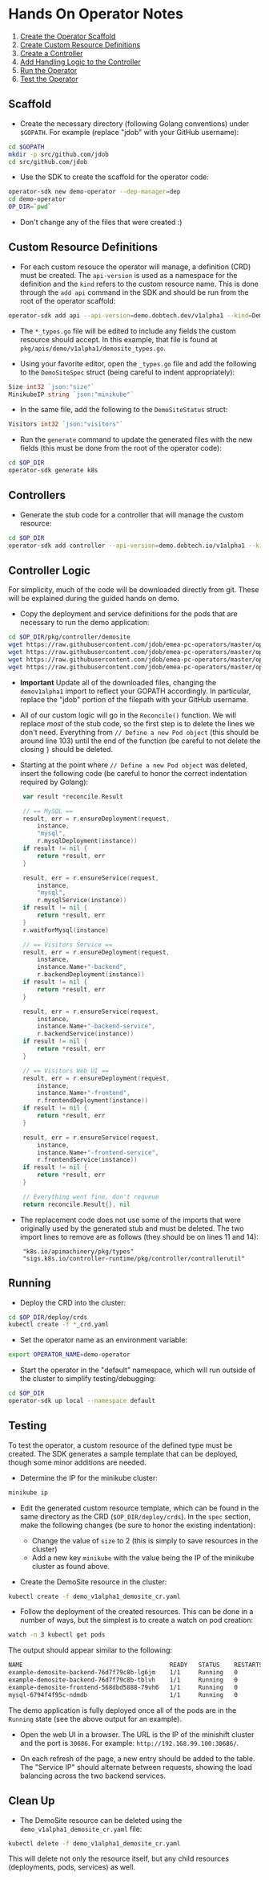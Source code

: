 # Hands On Operator Notes

1. [Create the Operator Scaffold](#scaffold)
1. [Create Custom Resource Definitions](#custom-resource-definitions)
1. [Create a Controller](#controllers)
1. [Add Handling Logic to the Controller](#controller-logic)
1. [Run the Operator](#running)
1. [Test the Operator](#testing)

## Scaffold

* Create the necessary directory (following Golang conventions) under `$GOPATH`. For example (replace "jdob" with your GitHub username):
```bash
cd $GOPATH
mkdir -p src/github.com/jdob
cd src/github.com/jdob
```

* Use the SDK to create the scaffold for the operator code:
```bash
operator-sdk new demo-operator --dep-manager=dep
cd demo-operator
OP_DIR=`pwd`
```

* Don't change any of the files that were created :)

## Custom Resource Definitions

* For each custom resouce the operator will manage, a definition (CRD) must be created. The `api-version` is used as a namespace for the definition and the `kind` refers to the custom resource name. This is done through the `add api` command in the SDK and should be run from the root of the operator scaffold:

```bash
operator-sdk add api --api-version=demo.dobtech.dev/v1alpha1 --kind=DemoSite 
```

* The `*_types.go` file will be edited to include any fields the custom resource should accept. In this example, that file is found at `pkg/apis/demo/v1alpha1/demosite_types.go`.

* Using your favorite editor, open the `_types.go` file and add the following to the `DemoSiteSpec` struct (being careful to indent appropriately):

```go
Size int32 `json:"size"`
MinikubeIP string `json:"minikube"`
```

* In the same file, add the following to the `DemoSiteStatus` struct:

```go
Visitors int32 `json:"visitors"`
```

* Run the `generate` command to update the generated files with the new fields (this must be done from the root of the operator code):

```bash
cd $OP_DIR
operator-sdk generate k8s
```

## Controllers

* Generate the stub code for a controller that will manage the custom resource:

```bash
cd $OP_DIR
operator-sdk add controller --api-version=demo.dobtech.io/v1alpha1 --kind=DemoSite 
```

## Controller Logic

For simplicity, much of the code will be downloaded directly from git. These will be explained during the guided hands on demo.

* Copy the deployment and service definitions for the pods that are necessary to run the demo application:

```bash
cd $OP_DIR/pkg/controller/demosite
wget https://raw.githubusercontent.com/jdob/emea-pc-operators/master/operator-code/common.go
wget https://raw.githubusercontent.com/jdob/emea-pc-operators/master/operator-code/backend.go
wget https://raw.githubusercontent.com/jdob/emea-pc-operators/master/operator-code/frontend.go
wget https://raw.githubusercontent.com/jdob/emea-pc-operators/master/operator-code/mysql.go
```

* **Important** Update all of the downloaded files, changing the `demov1alpha1` import to reflect your GOPATH accordingly. In particular, replace the "jdob" portion of the filepath with your GitHub username.

* All of our custom logic will go in the `Reconcile()` function. We will replace *most* of the stub code, so the first step is to delete the lines we don't need. Everything from `// Define a new Pod object` (this should be around line 103) until the end of the function (be careful to not delete the closing `}` should be deleted.

* Starting at the point where `// Define a new Pod object` was deleted, insert the following code (be careful to honor the correct indentation required by Golang):

```go
	var result *reconcile.Result

	// == MySQL ==
	result, err = r.ensureDeployment(request,
		instance,
		"mysql",
		r.mysqlDeployment(instance))
	if result != nil {
		return *result, err
	}

	result, err = r.ensureService(request,
		instance,
		"mysql",
		r.mysqlService(instance))
	if result != nil {
		return *result, err
	}
	r.waitForMysql(instance)

	// == Visitors Service ==
	result, err = r.ensureDeployment(request,
		instance,
		instance.Name+"-backend",
		r.backendDeployment(instance))
	if result != nil {
		return *result, err
	}

	result, err = r.ensureService(request,
		instance,
		instance.Name+"-backend-service",
		r.backendService(instance))
	if result != nil {
		return *result, err
	}

	// == Visitors Web UI ==
	result, err = r.ensureDeployment(request,
		instance,
		instance.Name+"-frontend",
		r.frontendDeployment(instance))
	if result != nil {
		return *result, err
	}

	result, err = r.ensureService(request,
		instance,
		instance.Name+"-frontend-service",
		r.frontendService(instance))
	if result != nil {
		return *result, err
	}

	// Everything went fine, don't requeue
	return reconcile.Result{}, nil
```

* The replacement code does not use some of the imports that were originally used by the generated stub and must be deleted. The two import lines to remove are as follows (they should be on lines 11 and 14):

```
	"k8s.io/apimachinery/pkg/types"
	"sigs.k8s.io/controller-runtime/pkg/controller/controllerutil"
```

## Running

* Deploy the CRD into the cluster:

```bash
cd $OP_DIR/deploy/crds
kubectl create -f *_crd.yaml
```

* Set the operator name as an environment variable:

```bash
export OPERATOR_NAME=demo-operator
```

* Start the operator in the "default" namespace, which will run outside of the cluster to simplify testing/debugging:

```bash
cd $OP_DIR
operator-sdk up local --namespace default
```

## Testing

To test the operator, a custom resource of the defined type must be created. The SDK generates a sample template that can be deployed, though some minor additions are needed.

* Determine the IP for the minikube cluster:

```bash
minikube ip
```

* Edit the generated custom resource template, which can be found in the same directory as the CRD (`$OP_DIR/deploy/crds`). In the `spec` section, make the following changes (be sure to honor the existing indentation):
  * Change the value of `size` to 2 (this is simply to save resources in the cluster)
  * Add a new key `minikube` with the value being the IP of the minikube cluster as found above.

* Create the DemoSite resource in the cluster:

```bash
kubectl create -f demo_v1alpha1_demosite_cr.yaml
```

* Follow the deployment of the created resources. This can be done in a number of ways, but the simplest is to create a watch on pod creation:

```bash
watch -n 3 kubectl get pods
```

The output should appear similar to the following:
```bash
NAME                                         READY   STATUS    RESTARTS   AGE
example-demosite-backend-76d7f79c8b-lg6jm    1/1     Running   0          102s
example-demosite-backend-76d7f79c8b-tblvh    1/1     Running   0          102s
example-demosite-frontend-568dbd5888-79vh6   1/1     Running   0          102s
mysql-6794f4f95c-ndmdb                       1/1     Running   0          115s
```

The demo application is fully deployed once all of the pods are in the `Running` state (see the above output for an example).

* Open the web UI in a browser. The URL is the IP of the minishift cluster and the port is `30686`. For example: `http://192.168.99.100:30686/`.

* On each refresh of the page, a new entry should be added to the table. The "Service IP" should alternate between requests, showing the load balancing across the two backend services.

## Clean Up

* The DemoSite resource can be deleted using the `demo_v1alpha1_demosite_cr.yaml` file:

```bash
kubectl delete -f demo_v1alpha1_demosite_cr.yaml
```

This will delete not only the resource itself, but any child resources (deployments, pods, services) as well.
